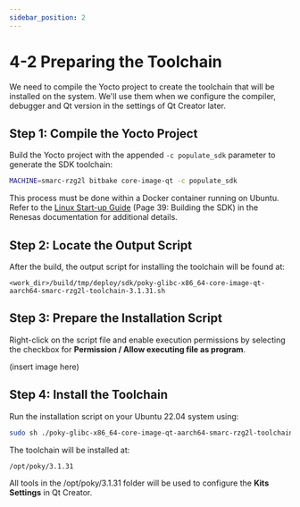 ```yaml
---
sidebar_position: 2
---
```


# 4-2 Preparing the Toolchain

We need to compile the Yocto project to create the toolchain that will be installed on the system. We'll use them when we configure the compiler, debugger and Qt version in the settings of Qt Creator later.

## Step 1: Compile the Yocto Project

Build the Yocto project with the appended `-c populate_sdk` parameter to generate the SDK toolchain:

```bash
MACHINE=smarc-rzg2l bitbake core-image-qt -c populate_sdk
```

This process must be done within a Docker container running on Ubuntu.
Refer to the [Linux Start-up Guide](https://www.renesas.cn/cn/zh/document/gde/smarc-evk-rzg2l-rzg2lc-rzg2ul-linux-start-guide-rev103?r=1467981) (Page 39: Building the SDK) in the Renesas documentation for additional details.

## Step 2: Locate the Output Script

After the build, the output script for installing the toolchain will be found at:

```
<work_dir>/build/tmp/deploy/sdk/poky-glibc-x86_64-core-image-qt-aarch64-smarc-rzg2l-toolchain-3.1.31.sh
```

## Step 3: Prepare the Installation Script

Right-click on the script file and enable execution permissions by selecting the checkbox for **Permission / Allow executing file as program**.

(insert image here)

## Step 4: Install the Toolchain

Run the installation script on your Ubuntu 22.04 system using:

```bash
sudo sh ./poky-glibc-x86_64-core-image-qt-aarch64-smarc-rzg2l-toolchain-3.1.31.sh
```

The toolchain will be installed at:

```
/opt/poky/3.1.31
```

All tools in the /opt/poky/3.1.31 folder will be used to configure the **Kits Settings** in Qt Creator.